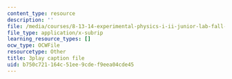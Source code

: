 ```yaml
---
content_type: resource
description: ''
file: /media/courses/8-13-14-experimental-physics-i-ii-junior-lab-fall-2016-spring-2017/b750c721164c51ee9cdef9eea04cde45_3032016.vtt
file_type: application/x-subrip
learning_resource_types: []
ocw_type: OCWFile
resourcetype: Other
title: 3play caption file
uid: b750c721-164c-51ee-9cde-f9eea04cde45
---
```

